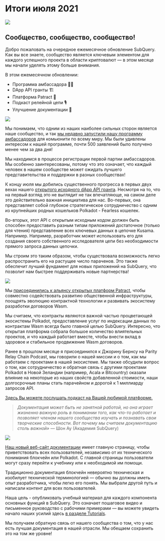 # Итоги июля 2021

![](https://miro.medium.com/max/1400/1*2z3_9s-SY7dAvfe6xf9IDA.png)

## Сообщество, сообщество, сообщество!

Добро пожаловать на очередное ежемесячное обновление SubQuery. Как вы все знаете, сообщество является ключевым элементом для каждого успешного проекта в области криптовалют — в этом месяце мы начали уделять этому больше внимания.

В этом ежемесячном обновлении:

- Программа амбассадора 👩💼
- DApp API гранты 🏗
- Платформа Patract 🌃
- Подкаст релейной цепи 🎙
- Улучшение документации 📑

![](https://miro.medium.com/max/1400/0*pe3Z3x1lGb_RLa5x)

Мы понимаем, что одним из наших наиболее сильных сторон является наше сообщество, и так [мы недавно запустили нашу программу амбассадоров](../blogs/20210713-Introducing-the-SubQuery-Ambassador-Program.md) для комьюнити по всему миру. Мы были удивлены интересом к нашей программе, почти 500 заявлений было получено менее чем за два дня!

Мы находимся в процессе регистрации первой партии амбассадоров. Мы особенно заинтересованы, потому что это означает, что каждый человек в нашем сообществе может ожидать лучшего представительства и поддержки в разных сообществах!

К концу июля мы добились существенного прогресса в первых двух вехах нашего [открытого исходного dApp API гранта](https://kusama.polkassembly.io/treasury/95). Несмотря на то, что на первый взгляд это не выглядит не так впечатляюще, на самом деле это действительно важная инициатива для нас. Во-первых, она представляет собой глубокое стратегическое сотрудничество с одним из крупнейших родных кошельков Polkadot - Fearless кошелек.

Во-вторых, этот API с открытым исходным кодом должен быть способен предоставить разным типам приложений достаточное (только для чтения) представление всех ключевых данных в цепочке Kusama. Например. Например, разработчик может использовать его для создания своего собственного исследователя цепи без необходимости прямого запроса данных цепочки.

Мы строим это таким образом, чтобы существовала возможность легко распространить его на растущее число параченов. Это также обеспечит лучший фундамент для новых приложений на SubQuery, что позволит нам быстрее поддерживать новые партнерства!

![](https://miro.medium.com/max/1400/0*AhM68fyjjSp_2edZ)

Мы [ присоединились к альянсу открытых платформ Patract](../blogs/20210714-SubQuery-is-Joining-the-Patract-Open-Platform.md), чтобы совместно содействовать развитию общественной инфраструктуры, поощрять эволюцию контрактной технологии и развивать экосистему разработки договоров Wasm.

Мы считаем, что контракты являются важной частью процветающей экосистемы Polkadot, предоставление услуг по индексации данных по контрактам Wasm всегда было главной целью SubQuery. Интересно, что открытая платформа собрала большое количество влиятельных проектов, и что каждый работает вместе, чтобы внести вклад в здоровое и стабильное продвижение Wasm договоров.

Ранее в прошлом месяце я присоединился к Джорину Бернсу на Parity Relay Chain Podcast, мы говорили о нашей миссии и о том, как мы работаем с проектами в нашей экосистеме. Мы также обсудили вопрос о том, как сотрудничество и обратная связь с другими проектами Polkadot в Новой Зеландии (например, Acala и Bitcountry) оказали влияние на некоторые из наших свойств добавленной стоимости, наши долгосрочные планы стать парачейном и дорогой к 1 миллиарду запросов API.

[Здесь Вы можете послушать подкаст на Вашей любимой платформе.](https://relaychain.fm/35-querying-the-worlds-data-with-subquery)

> _Документация может быть не занятной работой, но она играет жизненно важную роль в понимании того, как что-то работает и позволяет членам нашего сообщества изучать и познавать свои творческие способности. Вот почему мы считаем документацию столь важной»_ — Шон Ау (Академия SubQuery)

![](https://miro.medium.com/max/1200/0*tvcfXFxHc6shdmAy.gif)

[Наш новый веб-сайт документации](https://doc.subquery.network/) имеет главную страницу, чтобы приветствовать всех пользователей, независимо от их технического понимания блокчейн или Polkadot. С главной страницы пользователи могут сразу перейти к учебнику или к необходимой им помощи.

Традиционно документация блокчейн невероятно техническая и изобилует технической терминологией — обычно  вы должны иметь опыт разработчика, чтобы легко его понять. Мы выбрали другой путь и написали контент для всех пользователей.

Наша цель - опубликовать учебный материал для каждого компонента основных функций в SubQuery. Это означает пошаговое видео и письменное руководство с рабочими примерами — вы можете увидеть начало наших усилий здесь [в разделе Tutorials](https://doc.subquery.network/tutorials_examples/howto.html).

Мы получаем обратную связь от нашего сообщества о том, что у нас есть лучшая документация в нашей отрасли. Мы обещаем сохранить это на том же уровне!
